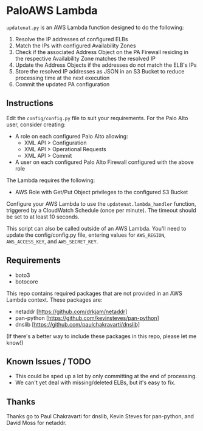 # PaloAWS Lambda
`updatenat.py` is an AWS Lambda function designed to do the following:
1. Resolve the IP addresses of configured ELBs
2. Match the IPs with configured Availability Zones
3. Check if the associated Address Object on the PA Firewall residing in the respective Availability Zone matches the
resolved IP
4. Update the Address Objects if the addresses do not match the ELB's IPs
5. Store the resolved IP addresses as JSON in an S3 Bucket to reduce processing time at the next execution
6. Commit the updated PA configuration

## Instructions
Edit the `config/config.py` file to suit your requirements. For the Palo Alto user, consider creating:
* A role on each configured Palo Alto allowing:
    * XML API > Configuration
    * XML API > Operational Requests
    * XML API > Commit
* A user on each configured Palo Alto Firewall configured with the above role

The Lambda requires the following:
* AWS Role with Get/Put Object privileges to the configured S3 Bucket

Configure your AWS Lambda to use the `updatenat.lambda_handler` function, triggered by a CloudWatch Schedule 
(once per minute). The timeout should be set to at least 10 seconds.

This script can also be called outside of an AWS Lambda. You'll need to update the config/config.py file, entering
values for `AWS_REGION`, `AWS_ACCESS_KEY`, and `AWS_SECRET_KEY`.

## Requirements
* boto3
* botocore

This repo contains required packages that are not provided in an AWS Lambda context. These packages are:
* netaddr [https://github.com/drkjam/netaddr]
* pan-python [https://github.com/kevinsteves/pan-python]
* dnslib [https://github.com/paulchakravarti/dnslib]

(If there's a better way to include these packages in this repo, please let me know!)

## Known Issues / TODO
* This could be sped up a lot by only committing at the end of processing.
* We can't yet deal with missing/deleted ELBs, but it's easy to fix.

## Thanks
Thanks go to Paul Chakravarti for dnslib, Kevin Steves for pan-python, and David Moss for netaddr.